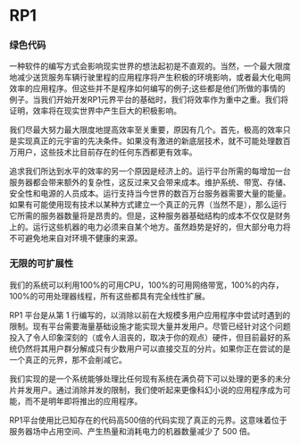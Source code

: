 # RP1

### 绿色代码

一种软件的编写方式会影响现实世界的想法起初是不直观的。当然，一个最大限度地减少送货服务车辆行驶里程的应用程序将产生积极的环境影响，或者最大化电网效率的应用程序。但这些并不是程序如何编写的例子;这些都是他们所做的事情的例子。当我们开始开发RP1元界平台的基础时，我们将效率作为重中之重。我们将证明，效率将在现实世界中产生巨大的积极影响。

我们尽最大努力最大限度地提高效率至关重要，原因有几个。首先，极高的效率只是实现真正的元宇宙的先决条件。如果没有激进的新底层技术，就不可能处理数百万用户，这些技术比目前存在的任何东西都更有效率。

追求我们所达到水平的效率的另一个原因是经济上的。运行平台所需的每增加一台服务器都会带来额外的复杂性，这反过来又会带来成本。维护系统、带宽、存储、安全性和电源的人员成本。运行支持当今世界的数百万台服务器需要大量的能量。如果有可能使用现有技术以某种方式建立一个真正的元界（当然不是），那么运行它所需的服务器数量将是昂贵的。但是，这种服务器基础结构的成本不仅仅是财务上的。运行这些机器的电力必须来自某个地方。虽然趋势是好的，但大部分电力将不可避免地来自对环境不健康的来源。

### 无限的可扩展性

我们的系统可以利用100%的可用CPU，100%的可用网络带宽，100%的内存，100%的可用处理器线程，所有这些都具有完全线性扩展。

RP1 平台是从第 1 行编写的，以消除以前在大规模多用户应用程序中尝试时遇到的限制。现有平台需要海量基础设施才能实现大量并发用户。尽管已经针对这个问题投入了令人印象深刻的（或令人沮丧的，取决于你的观点）硬件，但目前最好的系统仍然将其用户群分解成只有少数用户可以直接交互的分片。如果你正在尝试的是一个真正的元界，那不会削减它。

我们实现的是一个系统能够处理比任何现有系统在满负荷下可以处理的更多的未分片并发用户。通过消除并发的限制，我们使听起来更像科幻小说的应用程序成为可能，而不是明年即将推出的应用程序。

RP1平台使用比已知存在的代码高500倍的代码实现了真正的元界。这意味着位于服务器场中占用空间、产生热量和消耗电力的机器数量减少了 500 倍。
